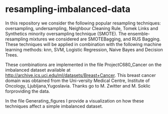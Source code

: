 # resampling-imbalanced-data

In this repository we consider the following popular resampling techniques: oversampling, undersampling, Neighbour Cleaning Rule, Tomek Links and Synthetics minority oversampling technique (SMOTE). The ensemble-resampling mixtures we considered are SMOTEBagging, and RUS Bagging. These techniques will be applied in combination with the following machine learning methods: knn, SVM, Logistic Regression, Naive Bayes and Decision Trees. 

These combinations are implemented in the file ProjectC680_Cancer on the imbalanced dataset available at http://archive.ics.uci.edu/ml/datasets/Breast+Cancer. 
This breast cancer domain was obtained from the Uni-versity Medical Centre, Institute of Oncology, Ljubljana,Yugoslavia. Thanks go to M. Zwitter and M. Soklic forproviding the data.

In the file Generating_figures I provide a visualization on how these techniques affect a simple imbalanced dataset.

